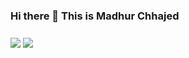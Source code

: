 ### Hi there 👋 This is Madhur Chhajed
### 

<img align="center" src="https://github-readme-stats.vercel.app/api/?username=madhurchhajed" />
<img align="center" src="https://github-readme-stats.vercel.app/api/top-langs/?username=madhurchhajed" />

<!--
**madhurchhajed/madhurchhajed** is a ✨ _special_ ✨ repository because its `README.md` (this file) appears on your GitHub profile.

Here are some ideas to get you started:

- 🔭 I’m currently working on ...
- 🌱 I’m currently learning ...
- 👯 I’m looking to collaborate on ...
- 🤔 I’m looking for help with ...
- 💬 Ask me about ...
- 📫 How to reach me: ...
- 😄 Pronouns: ...
- ⚡ Fun fact: ...
-->
